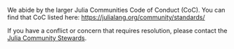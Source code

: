 We abide by the larger Julia Communities Code of Conduct (CoC). You can find that CoC listed here: https://julialang.org/community/standards/

If you have a conflict or concern that requires resolution, please contact the [Julia Community Stewards](https://julialang.org/community/stewards/).